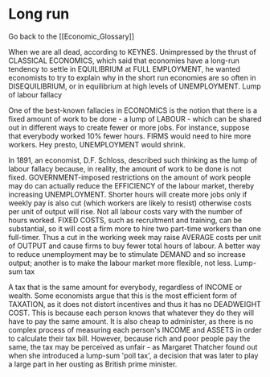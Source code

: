 # Long run

Go back to the [[Economic_Glossary]]


When we are all dead, according to KEYNES. Un­impressed by the thrust of CLASSICAL ECONOMICS, which said that economies have a long-run tendency to settle in EQUILIBRIUM at FULL EMPLOYMENT, he wanted economists to try to explain why in the short run economies are so often in DISEQUILIBRIUM, or in equilibrium at high levels of UNEMPLOYMENT.
Lump of labour fallacy

One of the best-known fallacies in ECONOMICS is the notion that there is a fixed amount of work to be done - a lump of LABOUR - which can be shared out in different ways to create fewer or more jobs. For instance, suppose that everybody worked 10% fewer hours. FIRMS would need to hire more workers. Hey presto, UNEMPLOYMENT would shrink.

In 1891, an economist, D.F. Schloss, described such thinking as the lump of labour fallacy because, in reality, the amount of work to be done is not fixed. GOVERNMENT-imposed restrictions on the amount of work people may do can actually reduce the EFFICIENCY of the labour market, thereby increasing UNEMPLOYMENT. Shorter hours will create more jobs only if weekly pay is also cut (which workers are likely to resist) otherwise costs per unit of output will rise. Not all labour costs vary with the number of hours worked. FIXED COSTS, such as recruitment and training, can be substantial, so it will cost a firm more to hire two part-time workers than one full-timer. Thus a cut in the working week may raise AVERAGE costs per unit of OUTPUT and cause firms to buy fewer total hours of labour. A better way to reduce unemployment may be to stimulate DEMAND and so increase output; another is to make the labour market more flexible, not less.
Lump-sum tax

A tax that is the same amount for everybody, regardless of INCOME or wealth. Some economists argue that this is the most efficient form of TAXATION, as it does not distort incentives and thus it has no DEADWEIGHT COST. This is because each person knows that whatever they do they will have to pay the same amount. It is also cheap to administer, as there is no complex process of measuring each person's INCOME and ASSETS in order to calculate their tax bill. However, because rich and poor people pay the same, the tax may be perceived as unfair - as Margaret Thatcher found out when she introduced a lump-sum 'poll tax', a decision that was later to play a large part in her ousting as British prime minister.

